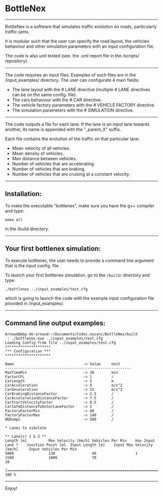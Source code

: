 # BottleNex
--- 

BottleNex is a software that simulates traffic evolution on roads, particularly traffic-jams.

It is modular such that the user can specify the road layout, the vehicles behaviour and other simulation parameters with an input configuration file.

The code is also unit tested (see. the .xml report file in the /scripts/ repository).

---

The code requires an input files. Examples of such files are in the /input_examples/ directory. The user can configurate 4 main fields:

- The lane layout with the # LANE directive (multiple # LANE directives can be on the same config. file).
- The cars behaviour with the # CAR directive.
- The vehicle factory parameters with the # VEHICLE FACTORY directive.
- The simulation parameters with the # SIMULATION directive.

---

The code outputs a file for each lane. If the lane is an input lane towards another, its name is appended with the "_parent_X" suffix.

Each file contains the evolution of the traffic on that particular lane:

- Mean velocity of all vehicles.
- Mean density of vehicles.
- Men distance between vehicles.
- Number of vehicles that are accelerating.
- Number of vehicles that are braking.
- Number of vehicles that are cruising at a constant velocity.

---

## Installation:

To make the executable "bottlenex", make sure you have the g++ compiler and type:

```
make all
```
in the /build directory.

---

## Your first bottlenex simulation:

To execute bottlenex, the user needs to provide a command line argument that is the input config. file.

To launch your first bottlenex simulation, go to the `/build/` directory and type:

```
./bottlenex ../input_examples/test.cfg
```

which is going to launch the code with the example input configuration file provided in /input_examples/.

---

## Command line output examples:

```
Arnaud@mbp-de-arnaud:~/Documents/Codes.nosync/BottleNex/build
 : ./bottlenex.exe ../input_examples/test.cfg 
Loading Config from file ../input_examples/test.cfg
*********************
*** Configuration ***
*********************

Name                                -> Value     Unit      
----------------------------------------------------------
MaxTimeMin                          -> 30        min       
FactorCFL                           -> 1         /         
CarLength                           -> 5         m         
CarAcceleration                     -> 5         m/s^2     
CarDeceleration                     -> 15        m/s^2     
CarBrakingDistanceFactor            -> 2.5       /         
CarAccelerationDistanceFactor       -> 7.5       /         
CarStartVelocityFactor              -> 0.5       /         
CarSafeDistanceToEnterLaneFactor    -> 2         /         
FactoryFactorMin                    -> 60        /         
FactoryFactorMax                    -> 140       /         
NbDumps                             -> 500       /         

* Lanes to simulate

** Lane(s) 1 & 2 **
Length [m]          Max Velocity [km/h] Vehicles Per Min    Has Input Lane ?    Junction Point [m]  Input Length [m]    Input Max Velocity [km/h]     Input Vehicles Per Min        
5000                130                 40                  1                   1500                1000                70                            20                            

[====================================================================================================] 100 %
```

---

Enjoy!
